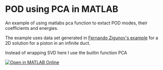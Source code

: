 # POD using PCA in MATLAB
An example of using matlabs pca function to extact POD modes, their coefficients and energies.

The example uses data set generated in [Fernando Zigunov's example](https://www.mathworks.com/matlabcentral/fileexchange/72022-pod-proper-orthogonal-decomposition-wrapper/) for a 2D solution for a piston in an infinite duct.

Instead of wrapping SVD here I use the builtin function PCA

[![Open in MATLAB Online](https://www.mathworks.com/images/responsive/global/open-in-matlab-online.svg)](https://matlab.mathworks.com/open/github/v1?repo=andresxvar/POD-using-PCA-in-MATLAB)